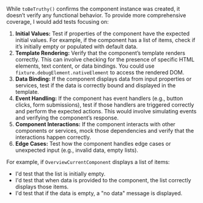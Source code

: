 While `toBeTruthy()` confirms the component instance was created, it doesn’t verify any functional behavior. To provide more comprehensive coverage, I would add tests focusing on:

1.  **Initial Values:** Test if properties of the component have the expected initial values. For example, if the component has a list of items, check if it’s initially empty or populated with default data.
2.  **Template Rendering:** Verify that the component’s template renders correctly. This can involve checking for the presence of specific HTML elements, text content, or data bindings. You could use `fixture.debugElement.nativeElement` to access the rendered DOM.
3.  **Data Binding:** If the component displays data from input properties or services, test if the data is correctly bound and displayed in the template.
4.  **Event Handling:** If the component has event handlers (e.g., button clicks, form submissions), test if those handlers are triggered correctly and perform the expected actions. This would involve simulating events and verifying the component’s response.
5.  **Component Interactions:**  If the component interacts with other components or services, mock those dependencies and verify that the interactions happen correctly.
6.  **Edge Cases:** Test how the component handles edge cases or unexpected input (e.g., invalid data, empty lists).

For example, if `OverviewCurrentComponent` displays a list of items:

*   I'd test that the list is initially empty.
*   I'd test that when data is provided to the component, the list correctly displays those items.
*   I'd test that if the data is empty, a "no data" message is displayed.